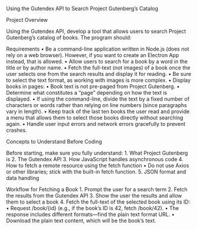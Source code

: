 Using the Gutendex API to Search Project Gutenberg’s Catalog

Project Overview

Using the Gutendex API, develop a tool that allows users to search Project Gutenberg’s catalog of books. The program should:

Requirements
	•	Be a command-line application written in Node.js (does not rely on a web browser). However, if you want to create an Electron App instead, that is allowed.
	•	Allow users to search for a book by a word in the title or by author name.
	•	Fetch the full-text (not images) of a book once the user selects one from the search results and display it for reading.
	•	Be sure to select the text format, as working with images is more complex.
	•	Display books in pages:
	•	Book text is not pre-paged from Project Gutenberg.
	•	Determine what constitutes a “page” depending on how the text is displayed.
	•	If using the command-line, divide the text by a fixed number of characters or words rather than relying on line numbers (since paragraphs vary in length).
	•	Keep track of the last ten books the user read and provide a menu that allows them to select those books directly without searching again.
	•	Handle user input errors and network errors gracefully to prevent crashes.

Concepts to Understand Before Coding

Before starting, make sure you fully understand:
	1.	What Project Gutenberg is
	2.	The Gutendex API
	3.	How JavaScript handles asynchronous code
	4.	How to fetch a remote resource using the fetch function
	•	Do not use Axios or other libraries; stick with the built-in fetch function.
	5.	JSON format and data handling

Workflow for Fetching a Book
	1.	Prompt the user for a search term
	2.	Fetch the results from the Gutendex API
	3.	Show the user the results and allow them to select a book
	4.	Fetch the full-text of the selected book using its ID:
	•	Request /book/{id} (e.g., if the book’s ID is 42, fetch /book/42).
	•	The response includes different formats—find the plain text format URL.
	•	Download the plain text content, which will be the book’s text.


